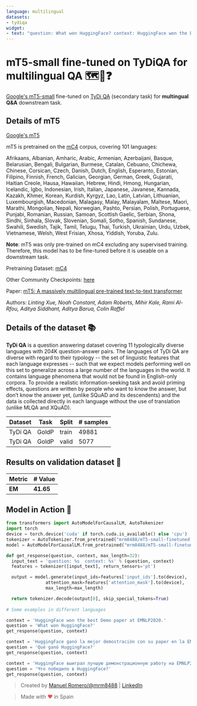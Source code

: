 ```yaml
---
language: multilingual
datasets:
- tydiqa
widget:
- text: "question: What won HuggingFace? context: HuggingFace won the best Demo paper at EMNLP2020."
---
```


# mT5-small fine-tuned on TyDiQA for multilingual QA 🗺📖❓
[Google's mT5-small](https://huggingface.co/google/mt5-small) fine-tuned on [TyDi QA](https://huggingface.co/nlp/viewer/?dataset=tydiqa&config=secondary_task) (secondary task) for **multingual Q&A** downstream task.

## Details of mT5

[Google's mT5](https://github.com/google-research/multilingual-t5)

mT5 is pretrained on the [mC4](https://www.tensorflow.org/datasets/catalog/c4#c4multilingual) corpus, covering 101 languages:

Afrikaans, Albanian, Amharic, Arabic, Armenian, Azerbaijani, Basque, Belarusian, Bengali, Bulgarian, Burmese, Catalan, Cebuano, Chichewa, Chinese, Corsican, Czech, Danish, Dutch, English, Esperanto, Estonian, Filipino, Finnish, French, Galician, Georgian, German, Greek, Gujarati, Haitian Creole, Hausa, Hawaiian, Hebrew, Hindi, Hmong, Hungarian, Icelandic, Igbo, Indonesian, Irish, Italian, Japanese, Javanese, Kannada, Kazakh, Khmer, Korean, Kurdish, Kyrgyz, Lao, Latin, Latvian, Lithuanian, Luxembourgish, Macedonian, Malagasy, Malay, Malayalam, Maltese, Maori, Marathi, Mongolian, Nepali, Norwegian, Pashto, Persian, Polish, Portuguese, Punjabi, Romanian, Russian, Samoan, Scottish Gaelic, Serbian, Shona, Sindhi, Sinhala, Slovak, Slovenian, Somali, Sotho, Spanish, Sundanese, Swahili, Swedish, Tajik, Tamil, Telugu, Thai, Turkish, Ukrainian, Urdu, Uzbek, Vietnamese, Welsh, West Frisian, Xhosa, Yiddish, Yoruba, Zulu.

**Note**: mT5 was only pre-trained on mC4 excluding any supervised training. Therefore, this model has to be fine-tuned before it is useable on a downstream task.

Pretraining Dataset: [mC4](https://www.tensorflow.org/datasets/catalog/c4#c4multilingual)

Other Community Checkpoints: [here](https://huggingface.co/models?search=mt5)

Paper: [mT5: A massively multilingual pre-trained text-to-text transformer](https://arxiv.org/abs/2010.11934)

Authors: *Linting Xue, Noah Constant, Adam Roberts, Mihir Kale, Rami Al-Rfou, Aditya Siddhant, Aditya Barua, Colin Raffel* 


## Details of the dataset 📚 

**TyDi QA** is a question answering dataset covering 11 typologically diverse languages with 204K question-answer pairs. The languages of TyDi QA are diverse with regard to their typology -- the set of linguistic features that each language expresses -- such that we expect models performing well on this set to generalize across a large number of the languages in the world. It contains language phenomena that would not be found in English-only corpora. To provide a realistic information-seeking task and avoid priming effects, questions are written by people who want to know the answer, but don’t know the answer yet, (unlike SQuAD and its descendents) and the data is collected directly in each language without the use of translation (unlike MLQA and XQuAD).

| Dataset  | Task | Split | # samples |
| -------- | ----- |------| --------- |
| TyDi QA | GoldP  | train| 49881     |
| TyDi QA | GoldP  | valid| 5077      | 



## Results on validation dataset 📝

| Metric | # Value   |
| ------ | --------- |
| **EM** | **41.65** |



## Model in Action 🚀

```python
from transformers import AutoModelForCausalLM, AutoTokenizer
import torch
device = torch.device('cuda' if torch.cuda.is_available() else 'cpu')
tokenizer = AutoTokenizer.from_pretrained("mrm8488/mT5-small-finetuned-tydiqa-for-xqa")
model = AutoModelForCausalLM.from_pretrained("mrm8488/mT5-small-finetuned-tydiqa-for-xqa").to(device)

def get_response(question, context, max_length=32):
  input_text = 'question: %s  context: %s' % (question, context)
  features = tokenizer([input_text], return_tensors='pt')

  output = model.generate(input_ids=features['input_ids'].to(device), 
               attention_mask=features['attention_mask'].to(device),
               max_length=max_length)

  return tokenizer.decode(output[0], skip_special_tokens=True)
  
# Some examples in different languages

context = 'HuggingFace won the best Demo paper at EMNLP2020.'
question = 'What won HuggingFace?'
get_response(question, context)

context = 'HuggingFace ganó la mejor demostración con su paper en la EMNLP2020.'
question = 'Qué ganó HuggingFace?'
get_response(question, context)

context = 'HuggingFace выиграл лучшую демонстрационную работу на EMNLP2020.'
question = 'Что победило в HuggingFace?'
get_response(question, context)
```

> Created by [Manuel Romero/@mrm8488](https://twitter.com/mrm8488) | [LinkedIn](https://www.linkedin.com/in/manuel-romero-cs/)

> Made with <span style="color: #e25555;">&hearts;</span> in Spain
